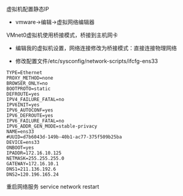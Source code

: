 
虚拟机配置静态IP

* vmware->编辑->虚拟网络编辑器

VMnet0虚拟机使用桥接模式，桥接到主机网卡

* 编辑我的虚拟机设置，网络连接修改为桥接模式：直接连接物理网络

* 修改配置文件/etc/sysconfig/network-scripts/ifcfg-ens33 
```
TYPE=Ethernet
PROXY_METHOD=none
BROWSER_ONLY=no
BOOTPROTO=static
DEFROUTE=yes
IPV4_FAILURE_FATAL=no
IPV6INIT=yes
IPV6_AUTOCONF=yes
IPV6_DEFROUTE=yes
IPV6_FAILURE_FATAL=no
IPV6_ADDR_GEN_MODE=stable-privacy
NAME=ens33
#UUID=d7b6043d-149b-40b1-ac77-375f509b25ba
DEVICE=ens33
ONBOOT=yes
IPADDR=172.16.10.125
NETMASK=255.255.255.0
GATEWAY=172.16.10.1
DNS1=211.136.192.6
DNS2=120.196.165.24
```
重启网络服务
service network restart
